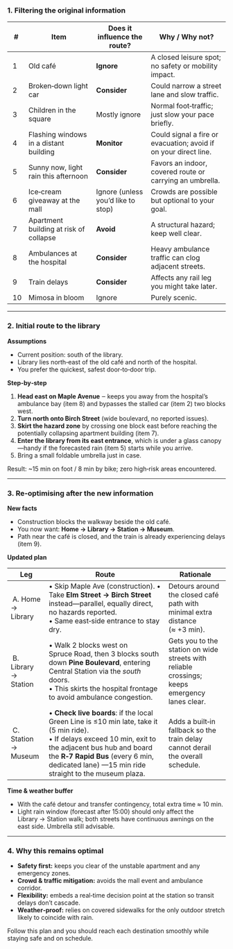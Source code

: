 ### 1. Filtering the original information  

| # | Item | Does it influence the route? | Why / Why not? |
|---|------|-----------------------------|----------------|
| 1 | Old café | **Ignore** | A closed leisure spot; no safety or mobility impact. |
| 2 | Broken‑down light car | **Consider** | Could narrow a street lane and slow traffic. |
| 3 | Children in the square | Mostly ignore | Normal foot‑traffic; just slow your pace briefly. |
| 4 | Flashing windows in a distant building | **Monitor** | Could signal a fire or evacuation; avoid if on your direct line. |
| 5 | Sunny now, light rain this afternoon | **Consider** | Favors an indoor, covered route or carrying an umbrella. |
| 6 | Ice‑cream giveaway at the mall | Ignore (unless you’d like to stop) | Crowds are possible but optional to your goal. |
| 7 | Apartment building at risk of collapse | **Avoid** | A structural hazard; keep well clear. |
| 8 | Ambulances at the hospital | **Consider** | Heavy ambulance traffic can clog adjacent streets. |
| 9 | Train delays | **Consider** | Affects any rail leg you might take later. |
| 10| Mimosa in bloom | Ignore | Purely scenic. |

---

### 2. Initial route to the library  

**Assumptions**

* Current position: south of the library.  
* Library lies north‑east of the old café and north of the hospital.  
* You prefer the quickest, safest door‑to‑door trip.

**Step‑by‑step**

1. **Head east on Maple Avenue** ‒ keeps you away from the hospital’s ambulance bay (item 8) and bypasses the stalled car (item 2) two blocks west.  
2. **Turn north onto Birch Street** (wide boulevard, no reported issues).  
3. **Skirt the hazard zone** by crossing one block east before reaching the potentially collapsing apartment building (item 7).  
4. **Enter the library from its east entrance**, which is under a glass canopy—handy if the forecasted rain (item 5) starts while you arrive.  
5. Bring a small foldable umbrella just in case.

Result: ~15 min on foot / 8 min by bike; zero high‑risk areas encountered.

---

### 3. Re‑optimising after the new information  

**New facts**

* Construction blocks the walkway beside the old café.  
* You now want: **Home → Library → Station → Museum**.  
* Path near the café is closed, and the train is already experiencing delays (item 9).

**Updated plan**

| Leg | Route | Rationale |
|-----|-------|-----------|
| A. Home → Library | • Skip Maple Ave (construction).  • Take **Elm Street → Birch Street** instead—parallel, equally direct, no hazards reported.<br>• Same east‑side entrance to stay dry. | Detours around the closed café path with minimal extra distance (≈ +3 min). |
| B. Library → Station | • Walk 2 blocks west on Spruce Road, then 3 blocks south down **Pine Boulevard**, entering Central Station via the *south* doors.<br>• This skirts the hospital frontage to avoid ambulance congestion. | Gets you to the station on wide streets with reliable crossings; keeps emergency lanes clear. |
| C. Station → Museum | • **Check live boards**: if the local Green Line is ≤10 min late, take it (5 min ride).<br>• If delays exceed 10 min, exit to the adjacent bus hub and board the **R‑7 Rapid Bus** (every 6 min, dedicated lane) —15 min ride straight to the museum plaza. | Adds a built‑in fallback so the train delay cannot derail the overall schedule. |

**Time & weather buffer**

* With the café detour and transfer contingency, total extra time ≈ 10 min.  
* Light rain window (forecast after 15:00) should only affect the Library → Station walk; both streets have continuous awnings on the east side. Umbrella still advisable.

---

### 4. Why this remains optimal

* **Safety first:** keeps you clear of the unstable apartment and any emergency zones.  
* **Crowd & traffic mitigation:** avoids the mall event and ambulance corridor.  
* **Flexibility:** embeds a real‑time decision point at the station so transit delays don’t cascade.  
* **Weather‑proof:** relies on covered sidewalks for the only outdoor stretch likely to coincide with rain.  

Follow this plan and you should reach each destination smoothly while staying safe and on schedule.